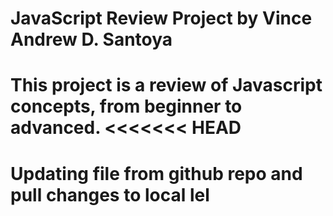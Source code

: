 # JavaScript Review Project by Vince Andrew D. Santoya
This project is a review of Javascript concepts, from beginner to advanced.
<<<<<<< HEAD
=======

# Updating file from github repo and pull changes to local lel
